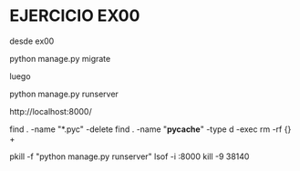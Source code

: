 # EJERCICIO EX00

desde ex00

python manage.py migrate

luego 

python manage.py runserver


http://localhost:8000/






find . -name "*.pyc" -delete
find . -name "__pycache__" -type d -exec rm -rf {} +

 
pkill -f "python manage.py runserver"
lsof -i :8000
kill -9 38140
